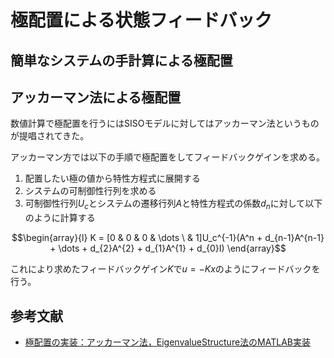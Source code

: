# 極配置による状態フィードバック

## 簡単なシステムの手計算による極配置

## アッカーマン法による極配置
数値計算で極配置を行うにはSISOモデルに対してはアッカーマン法というものが提唱されてきた。

アッカーマン方では以下の手順で極配置をしてフィードバックゲインを求める。

1. 配置したい極の値から特性方程式に展開する
1. システムの可制御性行列を求める
1. 可制御性行列$`U_c`$とシステムの遷移行列$`A`$と特性方程式の係数$`d_n`$に対して以下のように計算する

```math
\begin{array}{l}
K = [0 & 0 & 0 & \dots \ & 1]U_c^{-1}(A^n + d_{n-1}A^{n-1} + \dots + d_{2}A^{2} + d_{1}A^{1} + d_{0}I)
\end{array}
```

これにより求めたフィードバックゲイン$`K`$で$`u = -Kx`$のようにフィードバックを行う。

## 参考文献
- [極配置の実装：アッカーマン法，EigenvalueStructure法のMATLAB実装](https://ossyaritoori.hatenablog.com/entry/2018/05/16/%E6%A5%B5%E9%85%8D%E7%BD%AE%E3%81%AE%E5%AE%9F%E8%A3%85%EF%BC%9A%E3%82%A2%E3%83%83%E3%82%AB%E3%83%BC%E3%83%9E%E3%83%B3%E6%B3%95%E3%81%AEMATLAB%E5%AE%9F%E8%A3%85)